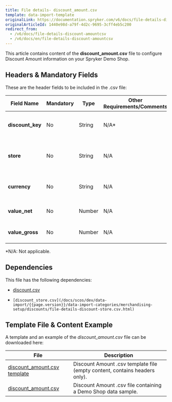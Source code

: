 ```yaml
---
title: File details- discount_amount.csv
template: data-import-template
originalLink: https://documentation.spryker.com/v6/docs/file-details-discount-amountcsv
originalArticleId: 1440e98d-a79f-4d2c-9695-3cff4eb5c200
redirect_from:
  - /v6/docs/file-details-discount-amountcsv
  - /v6/docs/en/file-details-discount-amountcsv
---
```


This article contains content of the **discount_amount.csv** file to configure Discount Amount information on your Spryker Demo Shop.

## Headers & Mandatory Fields 
These are the header fields to be included in the .csv file:

| Field Name | Mandatory | Type | Other Requirements/Comments | Description |
| --- | --- | --- | --- | --- |
| **discount_key** | No | String |N/A* | Key identifier of the discount. |
| **store** | No | String |N/A | Name of the store to which the discount applies to. |
| **currency** | No | String |N/A | Currency ISO code of the discount. |
| **value_net** | No | Number |N/A | Net value of the discount. |
| **value_gross** | No | Number |N/A | Gross value of the discount. |
*N/A: Not applicable.

## Dependencies

This file has the following dependencies:
*    [discount.csv](/docs/scos/dev/data-import/{{page.version}}/data-import-categories/merchandising-setup/discounts/file-details-discount.csv.html)
*     [discount_store.csv](/docs/scos/dev/data-import/{{page.version}}/data-import-categories/merchandising-setup/discounts/file-details-discount-store.csv.html)

## Template File & Content Example
A template and an example of the *discount_amount.csv*  file can be downloaded here:

| File | Description |
| --- | --- |
| [discount_amount.csv template](https://spryker.s3.eu-central-1.amazonaws.com/docs/Developer+Guide/Back-End/Data+Manipulation/Data+Ingestion/Data+Import/Data+Import+Categories/Merchandising+Setup/Discounts/Template+discount_amount.csv) | Discount Amount .csv template file (empty content, contains headers only). |
| [discount_amount.csv](https://spryker.s3.eu-central-1.amazonaws.com/docs/Developer+Guide/Back-End/Data+Manipulation/Data+Ingestion/Data+Import/Data+Import+Categories/Merchandising+Setup/Discounts/discount_amount.csv) | Discount Amount .csv file containing a Demo Shop data sample. |
